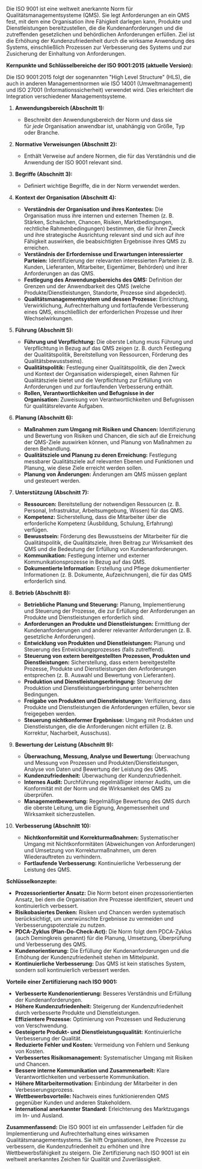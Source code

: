 
Die ISO 9001 ist eine weltweit anerkannte Norm für Qualitätsmanagementsysteme (QMS). Sie legt Anforderungen an ein QMS fest, mit dem eine Organisation ihre Fähigkeit darlegen kann, Produkte und Dienstleistungen bereitzustellen, die die Kundenanforderungen und die zutreffenden gesetzlichen und behördlichen Anforderungen erfüllen. Ziel ist die Erhöhung der Kundenzufriedenheit durch die wirksame Anwendung des Systems, einschließlich Prozessen zur Verbesserung des Systems und zur Zusicherung der Einhaltung von Anforderungen.

**Kernpunkte und Schlüsselbereiche der ISO 9001:2015 (aktuelle Version):**

Die ISO 9001:2015 folgt der sogenannten "High Level Structure" (HLS), die auch in anderen Managementnormen wie ISO 14001 (Umweltmanagement) und ISO 27001 (Informationssicherheit) verwendet wird. Dies erleichtert die Integration verschiedener Managementsysteme.

1. **Anwendungsbereich (Abschnitt 1):**
    
    - Beschreibt den Anwendungsbereich der Norm und dass sie für _jede_ Organisation anwendbar ist, unabhängig von Größe, Typ oder Branche.
2. **Normative Verweisungen (Abschnitt 2):**
    
    - Enthält Verweise auf andere Normen, die für das Verständnis und die Anwendung der ISO 9001 relevant sind.
3. **Begriffe (Abschnitt 3):**
    
    - Definiert wichtige Begriffe, die in der Norm verwendet werden.
4. **Kontext der Organisation (Abschnitt 4):**
    
    - **Verständnis der Organisation und ihres Kontextes:** Die Organisation muss ihre internen und externen Themen (z. B. Stärken, Schwächen, Chancen, Risiken, Marktbedingungen, rechtliche Rahmenbedingungen) bestimmen, die für ihren Zweck und ihre strategische Ausrichtung relevant sind und sich auf ihre Fähigkeit auswirken, die beabsichtigten Ergebnisse ihres QMS zu erreichen.
    - **Verständnis der Erfordernisse und Erwartungen interessierter Parteien:** Identifizierung der relevanten interessierten Parteien (z. B. Kunden, Lieferanten, Mitarbeiter, Eigentümer, Behörden) und ihrer Anforderungen an das QMS.
    - **Festlegung des Anwendungsbereichs des QMS:** Definition der Grenzen und der Anwendbarkeit des QMS (welche Produkte/Dienstleistungen, Standorte, Prozesse sind abgedeckt).
    - **Qualitätsmanagementsystem und dessen Prozesse:** Einrichtung, Verwirklichung, Aufrechterhaltung und fortlaufende Verbesserung eines QMS, einschließlich der erforderlichen Prozesse und ihrer Wechselwirkungen.
5. **Führung (Abschnitt 5):**
    
    - **Führung und Verpflichtung:** Die oberste Leitung muss Führung und Verpflichtung in Bezug auf das QMS zeigen (z. B. durch Festlegung der Qualitätspolitik, Bereitstellung von Ressourcen, Förderung des Qualitätsbewusstseins).
    - **Qualitätspolitik:** Festlegung einer Qualitätspolitik, die den Zweck und Kontext der Organisation widerspiegelt, einen Rahmen für Qualitätsziele bietet und die Verpflichtung zur Erfüllung von Anforderungen und zur fortlaufenden Verbesserung enthält.
    - **Rollen, Verantwortlichkeiten und Befugnisse in der Organisation:** Zuweisung von Verantwortlichkeiten und Befugnissen für qualitätsrelevante Aufgaben.
6. **Planung (Abschnitt 6):**
    
    - **Maßnahmen zum Umgang mit Risiken und Chancen:** Identifizierung und Bewertung von Risiken und Chancen, die sich auf die Erreichung der QMS-Ziele auswirken können, und Planung von Maßnahmen zu deren Behandlung.
    - **Qualitätsziele und Planung zu deren Erreichung:** Festlegung messbarer Qualitätsziele auf relevanten Ebenen und Funktionen und Planung, wie diese Ziele erreicht werden sollen.
    - **Planung von Änderungen:** Änderungen am QMS müssen geplant und gesteuert werden.
7. **Unterstützung (Abschnitt 7):**
    
    - **Ressourcen:** Bereitstellung der notwendigen Ressourcen (z. B. Personal, Infrastruktur, Arbeitsumgebung, Wissen) für das QMS.
    - **Kompetenz:** Sicherstellung, dass die Mitarbeiter über die erforderliche Kompetenz (Ausbildung, Schulung, Erfahrung) verfügen.
    - **Bewusstsein:** Förderung des Bewusstseins der Mitarbeiter für die Qualitätspolitik, die Qualitätsziele, ihren Beitrag zur Wirksamkeit des QMS und die Bedeutung der Erfüllung von Kundenanforderungen.
    - **Kommunikation:** Festlegung interner und externer Kommunikationsprozesse in Bezug auf das QMS.
    - **Dokumentierte Information:** Erstellung und Pflege dokumentierter Informationen (z. B. Dokumente, Aufzeichnungen), die für das QMS erforderlich sind.
8. **Betrieb (Abschnitt 8):**
    
    - **Betriebliche Planung und Steuerung:** Planung, Implementierung und Steuerung der Prozesse, die zur Erfüllung der Anforderungen an Produkte und Dienstleistungen erforderlich sind.
    - **Anforderungen an Produkte und Dienstleistungen:** Ermittlung der Kundenanforderungen und anderer relevanter Anforderungen (z. B. gesetzliche Anforderungen).
    - **Entwicklung von Produkten und Dienstleistungen:** Planung und Steuerung des Entwicklungsprozesses (falls zutreffend).
    - **Steuerung von extern bereitgestellten Prozessen, Produkten und Dienstleistungen:** Sicherstellung, dass extern bereitgestellte Prozesse, Produkte und Dienstleistungen den Anforderungen entsprechen (z. B. Auswahl und Bewertung von Lieferanten).
    - **Produktion und Dienstleistungserbringung:** Steuerung der Produktion und Dienstleistungserbringung unter beherrschten Bedingungen.
    - **Freigabe von Produkten und Dienstleistungen:** Verifizierung, dass Produkte und Dienstleistungen die Anforderungen erfüllen, bevor sie freigegeben werden.
    - **Steuerung nichtkonformer Ergebnisse:** Umgang mit Produkten und Dienstleistungen, die die Anforderungen nicht erfüllen (z. B. Korrektur, Nacharbeit, Ausschuss).
9. **Bewertung der Leistung (Abschnitt 9):**
    
    - **Überwachung, Messung, Analyse und Bewertung:** Überwachung und Messung von Prozessen und Produkten/Dienstleistungen, Analyse von Daten und Bewertung der Leistung des QMS.
    - **Kundenzufriedenheit:** Überwachung der Kundenzufriedenheit.
    - **Internes Audit:** Durchführung regelmäßiger interner Audits, um die Konformität mit der Norm und die Wirksamkeit des QMS zu überprüfen.
    - **Managementbewertung:** Regelmäßige Bewertung des QMS durch die oberste Leitung, um die Eignung, Angemessenheit und Wirksamkeit sicherzustellen.
10. **Verbesserung (Abschnitt 10):**
    
    - **Nichtkonformität und Korrekturmaßnahmen:** Systematischer Umgang mit Nichtkonformitäten (Abweichungen von Anforderungen) und Umsetzung von Korrekturmaßnahmen, um deren Wiederauftreten zu verhindern.
    - **Fortlaufende Verbesserung:** Kontinuierliche Verbesserung der Leistung des QMS.

**Schlüsselkonzepte:**

- **Prozessorientierter Ansatz:** Die Norm betont einen prozessorientierten Ansatz, bei dem die Organisation ihre Prozesse identifiziert, steuert und kontinuierlich verbessert.
- **Risikobasiertes Denken:** Risiken und Chancen werden systematisch berücksichtigt, um unerwünschte Ergebnisse zu vermeiden und Verbesserungspotenziale zu nutzen.
- **PDCA-Zyklus (Plan-Do-Check-Act):** Die Norm folgt dem PDCA-Zyklus (auch Demingkreis genannt) für die Planung, Umsetzung, Überprüfung und Verbesserung des QMS.
- **Kundenorientierung:** Die Erfüllung der Kundenanforderungen und die Erhöhung der Kundenzufriedenheit stehen im Mittelpunkt.
- **Kontinuierliche Verbesserung:** Das QMS ist kein statisches System, sondern soll kontinuierlich verbessert werden.

**Vorteile einer Zertifizierung nach ISO 9001:**

- **Verbesserte Kundenorientierung:** Besseres Verständnis und Erfüllung der Kundenanforderungen.
- **Höhere Kundenzufriedenheit:** Steigerung der Kundenzufriedenheit durch verbesserte Produkte und Dienstleistungen.
- **Effizientere Prozesse:** Optimierung von Prozessen und Reduzierung von Verschwendung.
- **Gesteigerte Produkt- und Dienstleistungsqualität:** Kontinuierliche Verbesserung der Qualität.
- **Reduzierte Fehler und Kosten:** Vermeidung von Fehlern und Senkung von Kosten.
- **Verbessertes Risikomanagement:** Systematischer Umgang mit Risiken und Chancen.
- **Bessere interne Kommunikation und Zusammenarbeit:** Klare Verantwortlichkeiten und verbesserte Kommunikation.
- **Höhere Mitarbeitermotivation:** Einbindung der Mitarbeiter in den Verbesserungsprozess.
- **Wettbewerbsvorteile:** Nachweis eines funktionierenden QMS gegenüber Kunden und anderen Stakeholdern.
- **International anerkannter Standard:** Erleichterung des Marktzugangs im In- und Ausland.

**Zusammenfassend:** Die ISO 9001 ist ein umfassender Leitfaden für die Implementierung und Aufrechterhaltung eines wirksamen Qualitätsmanagementsystems. Sie hilft Organisationen, ihre Prozesse zu verbessern, die Kundenzufriedenheit zu erhöhen und ihre Wettbewerbsfähigkeit zu steigern. Die Zertifizierung nach ISO 9001 ist ein weltweit anerkanntes Zeichen für Qualität und Zuverlässigkeit.

